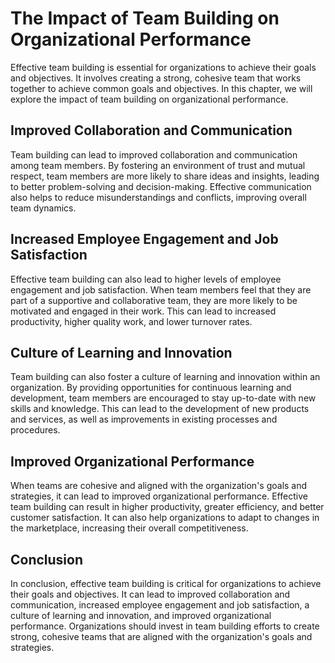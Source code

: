 # The Impact of Team Building on Organizational Performance

Effective team building is essential for organizations to achieve their goals and objectives. It involves creating a strong, cohesive team that works together to achieve common goals and objectives. In this chapter, we will explore the impact of team building on organizational performance.

Improved Collaboration and Communication
----------------------------------------

Team building can lead to improved collaboration and communication among team members. By fostering an environment of trust and mutual respect, team members are more likely to share ideas and insights, leading to better problem-solving and decision-making. Effective communication also helps to reduce misunderstandings and conflicts, improving overall team dynamics.

Increased Employee Engagement and Job Satisfaction
--------------------------------------------------

Effective team building can also lead to higher levels of employee engagement and job satisfaction. When team members feel that they are part of a supportive and collaborative team, they are more likely to be motivated and engaged in their work. This can lead to increased productivity, higher quality work, and lower turnover rates.

Culture of Learning and Innovation
----------------------------------

Team building can also foster a culture of learning and innovation within an organization. By providing opportunities for continuous learning and development, team members are encouraged to stay up-to-date with new skills and knowledge. This can lead to the development of new products and services, as well as improvements in existing processes and procedures.

Improved Organizational Performance
-----------------------------------

When teams are cohesive and aligned with the organization's goals and strategies, it can lead to improved organizational performance. Effective team building can result in higher productivity, greater efficiency, and better customer satisfaction. It can also help organizations to adapt to changes in the marketplace, increasing their overall competitiveness.

Conclusion
----------

In conclusion, effective team building is critical for organizations to achieve their goals and objectives. It can lead to improved collaboration and communication, increased employee engagement and job satisfaction, a culture of learning and innovation, and improved organizational performance. Organizations should invest in team building efforts to create strong, cohesive teams that are aligned with the organization's goals and strategies.
